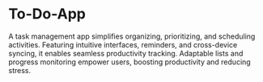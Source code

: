# To-Do-App
A task management app simplifies organizing, prioritizing, and scheduling activities. Featuring intuitive interfaces, reminders, and cross-device syncing, it enables seamless productivity tracking. Adaptable lists and progress monitoring empower users, boosting productivity and reducing stress.
